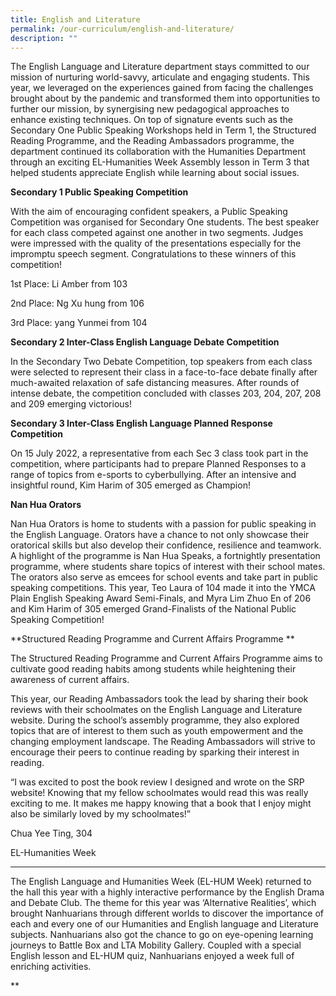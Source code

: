 ```yaml
---
title: English and Literature
permalink: /our-curriculum/english-and-literature/
description: ""
---
```

The English Language and Literature department stays committed to our mission of nurturing world-savvy, articulate and engaging students. This year, we leveraged on the experiences gained from facing the challenges brought about by the pandemic and transformed them into opportunities to further our mission, by synergising new pedagogical approaches to enhance existing techniques. On top of signature events such as the Secondary One Public Speaking Workshops held in Term 1, the Structured Reading Programme, and the Reading Ambassadors programme, the department continued its collaboration with the Humanities Department through an exciting EL-Humanities Week Assembly lesson in Term 3 that helped students appreciate English while learning about social issues. 

  

**Secondary 1 Public Speaking Competition**

  

With the aim of encouraging confident speakers, a Public Speaking Competition was organised for Secondary One students. The best speaker for each class competed against one another in two segments. Judges were impressed with the quality of the presentations especially for the impromptu speech segment. Congratulations to these winners of this competition!

1st Place: Li Amber from 103

2nd Place: Ng Xu hung from 106

3rd Place: yang Yunmei from 104

**Secondary 2 Inter-Class English Language Debate Competition**

In the Secondary Two Debate Competition, top speakers from each class were selected to represent their class in a face-to-face debate finally after much-awaited relaxation of safe distancing measures. After rounds of intense debate, the competition concluded with classes 203, 204, 207, 208 and 209 emerging victorious!

**Secondary 3 Inter-Class English Language Planned Response Competition**

On 15 July 2022, a representative from each Sec 3 class took part in the competition, where participants had to prepare Planned Responses to a range of topics from e-sports to cyberbullying. After an intensive and insightful round, Kim Harim of 305 emerged as Champion!

**Nan Hua Orators** 

Nan Hua Orators is home to students with a passion for public speaking in the English Language. Orators have a chance to not only showcase their oratorical skills but also develop their confidence, resilience and teamwork. A highlight of the programme is Nan Hua Speaks, a fortnightly presentation programme, where students share topics of interest with their school mates. The orators also serve as emcees for school events and take part in public speaking competitions. This year, Teo Laura of 104 made it into the YMCA Plain English Speaking Award 
Semi-Finals, and Myra Lim Zhuo En of 206 and Kim Harim of 305 emerged Grand-Finalists of the National Public Speaking Competition!

**Structured Reading Programme and Current Affairs Programme 
**
 
The Structured Reading Programme and Current Affairs Programme aims to cultivate good reading habits among students while heightening their awareness of current affairs. 

This year, our Reading Ambassadors took the lead by sharing their book reviews with their schoolmates on the English Language and Literature website. During the school’s assembly programme, they also explored topics that are of interest to them such as youth empowerment and the changing employment landscape. The Reading Ambassadors will strive to encourage their peers to continue reading by sparking their interest in reading. 

  
“I was excited to post the book review I designed and wrote on the SRP website! Knowing that my fellow schoolmates would read this was really exciting to me. It makes me happy knowing that a book that I enjoy might also be similarly loved by my schoolmates!” 

Chua Yee Ting, 304

EL-Humanities Week 
****

The English Language and Humanities Week (EL-HUM Week) returned to the hall this year with a highly interactive performance by the English Drama and Debate Club. The theme for this year was ‘Alternative Realities’, which brought Nanhuarians through different worlds to discover the importance of each and every one of our Humanities and English language and Literature subjects. Nanhuarians also got the chance to go on eye-opening learning journeys to Battle Box and LTA Mobility Gallery. Coupled with a special English lesson and EL-HUM quiz, Nanhuarians enjoyed a week full of enriching activities.



  
**
